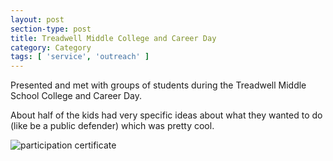 ```yaml
---
layout: post
section-type: post
title: Treadwell Middle College and Career Day
category: Category
tags: [ 'service', 'outreach' ]
---
```

Presented and met with groups of students during the Treadwell Middle School College and Career Day. 

About half of the kids had very specific ideas about what they wanted to do (like be a public defender) which was pretty cool. 

![participation certificate](https://umdrive.memphis.edu/aolney/public/website-media/treadwellcert.jpg)
